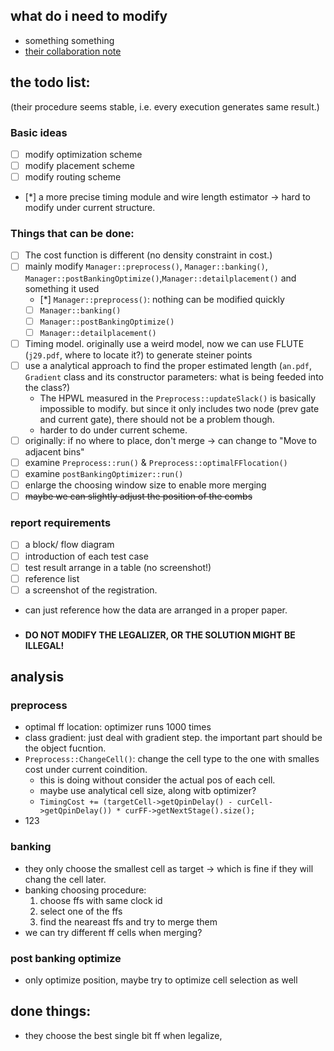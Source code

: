 ## what do i need to modify
* something something
* [their collaboration note](https://hackmd.io/@coherent17/Hk1CdKACa#Taskflow-Simple-Usage-amp-Install)
## the todo list:
(their procedure seems stable, i.e. every execution generates same result.)
### Basic ideas
- [ ] modify optimization scheme
- [ ] modify placement scheme
- [ ] modify routing scheme
- [*] a more precise timing module and wire length estimator -> hard to modify under current structure.
### Things that can be done:
- [ ] The cost function is different (no density constraint in cost.)
- [ ] mainly modify `Manager::preprocess()`, `Manager::banking()`, `Manager::postBankingOptimize()`,`Manager::detailplacement()` and something it used
  - [*] `Manager::preprocess()`: nothing can be modified quickly
  - [ ] `Manager::banking()`
  - [ ] `Manager::postBankingOptimize()`
  - [ ] `Manager::detailplacement()`
- [ ] Timing model. originally use a weird model, now we can use FLUTE (`j29.pdf`, where to locate it?) to generate steiner points
- [ ] use a analytical approach to find the proper estimated length (`an.pdf`, `Gradient` class and its constructor parameters: what is being feeded into the class?)
  - The HPWL measured in the `Preprocess::updateSlack()` is basically impossible to modify. but since it only includes two node (prev gate and current gate), there should not be a problem though.
  - harder to do under current scheme.
- [ ] originally: if no where to place, don't merge -> can change to "Move to adjacent bins"
- [ ] examine `Preprocess::run()` & `Preprocess::optimalFFlocation()`
- [ ] examine `postBankingOptimizer::run()`
- [ ] enlarge the choosing window size to enable more merging
- [ ] ~~maybe we can slightly adjust the position of the combs~~
### report requirements
- [ ] a block/ flow diagram
- [ ] introduction of each test case
- [ ] test result arrange in a table (no screenshot!)
- [ ] reference list
- [ ] a screenshot of the registration.
- can just reference how the data are arranged in a proper paper.
### 
- **DO NOT MODIFY THE LEGALIZER, OR THE SOLUTION MIGHT BE ILLEGAL!**
  
## analysis
### preprocess
* optimal ff location: optimizer runs 1000 times
* class gradient: just deal with gradient step. the important part should be the object fucntion.
* `Preprocess::ChangeCell()`: change the cell type to the one with smalles cost under current coindition.
  * this is doing without consider the actual pos of each cell.
  * maybe use analytical cell size, along witb optimizer?
  * `TimingCost += (targetCell->getQpinDelay() - curCell->getQpinDelay()) * curFF->getNextStage().size();`
* 123

### banking
* they only choose the smallest cell as target -> which is fine if they will chang the cell later.
* banking choosing procedure:   
  1. choose ffs with same clock id
  2. select one of the ffs 
  3. find the neareast ffs and try to merge them
* we can try different ff cells when merging?

### post banking optimize
* only optimize position, maybe try to optimize cell selection as well

## done things:
* they choose the best single bit ff when legalize, 